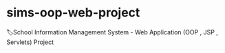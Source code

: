 # sims-oop-web-project
🏷️School Information Management System - Web Application (OOP , JSP , Servlets) Project
